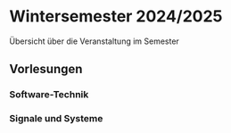 # Wintersemester 2024/2025

Übersicht über die Veranstaltung im Semester

## Vorlesungen

### Software-Technik

### Signale und Systeme
